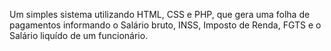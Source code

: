 Um simples sistema utilizando HTML, CSS e PHP, que gera uma folha de pagamentos informando o Salário bruto, INSS, Imposto de Renda, FGTS e o Salário liquído de um funcionário.
